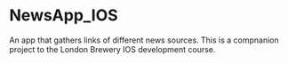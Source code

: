 # NewsApp_IOS

An app that gathers links of different news sources. This is a compnanion project to the London Brewery IOS development course. 
